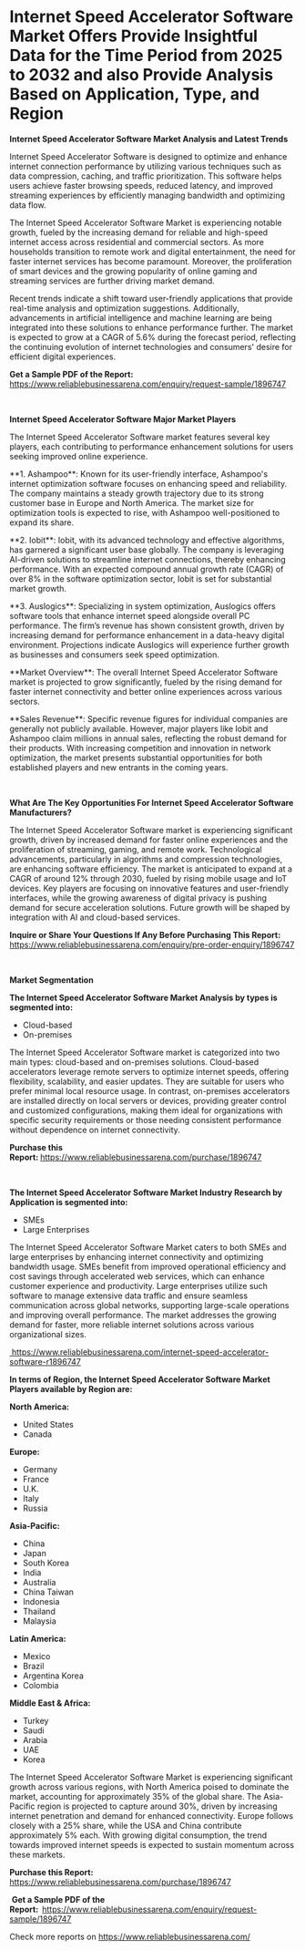 <p><h1>Internet Speed Accelerator Software Market Offers Provide Insightful Data for the Time Period from 2025 to 2032 and also Provide Analysis Based on Application, Type, and Region</h1></p><p><strong>Internet Speed Accelerator Software Market Analysis and Latest Trends</strong></p>
<p><p>Internet Speed Accelerator Software is designed to optimize and enhance internet connection performance by utilizing various techniques such as data compression, caching, and traffic prioritization. This software helps users achieve faster browsing speeds, reduced latency, and improved streaming experiences by efficiently managing bandwidth and optimizing data flow.</p><p>The Internet Speed Accelerator Software Market is experiencing notable growth, fueled by the increasing demand for reliable and high-speed internet access across residential and commercial sectors. As more households transition to remote work and digital entertainment, the need for faster internet services has become paramount. Moreover, the proliferation of smart devices and the growing popularity of online gaming and streaming services are further driving market demand.</p><p>Recent trends indicate a shift toward user-friendly applications that provide real-time analysis and optimization suggestions. Additionally, advancements in artificial intelligence and machine learning are being integrated into these solutions to enhance performance further. The market is expected to grow at a CAGR of 5.6% during the forecast period, reflecting the continuing evolution of internet technologies and consumers' desire for efficient digital experiences.</p></p>
<p><strong>Get a Sample PDF of the Report:&nbsp;</strong> <a href="https://www.reliablebusinessarena.com/enquiry/request-sample/1896747?utm_campaign=2133&utm_medium=2&utm_source=Github&utm_content=ia&utm_term=11032025&utm_id=internet-speed-accelerator-software">https://www.reliablebusinessarena.com/enquiry/request-sample/1896747</a></p>
<p>&nbsp;</p>
<p><strong>Internet Speed Accelerator Software Major Market Players</strong></p>
<p><p>The Internet Speed Accelerator Software market features several key players, each contributing to performance enhancement solutions for users seeking improved online experience. </p><p>**1. Ashampoo**: Known for its user-friendly interface, Ashampoo's internet optimization software focuses on enhancing speed and reliability. The company maintains a steady growth trajectory due to its strong customer base in Europe and North America. The market size for optimization tools is expected to rise, with Ashampoo well-positioned to expand its share.</p><p>**2. Iobit**: Iobit, with its advanced technology and effective algorithms, has garnered a significant user base globally. The company is leveraging AI-driven solutions to streamline internet connections, thereby enhancing performance. With an expected compound annual growth rate (CAGR) of over 8% in the software optimization sector, Iobit is set for substantial market growth.</p><p>**3. Auslogics**: Specializing in system optimization, Auslogics offers software tools that enhance internet speed alongside overall PC performance. The firm’s revenue has shown consistent growth, driven by increasing demand for performance enhancement in a data-heavy digital environment. Projections indicate Auslogics will experience further growth as businesses and consumers seek speed optimization.</p><p>**Market Overview**: The overall Internet Speed Accelerator Software market is projected to grow significantly, fueled by the rising demand for faster internet connectivity and better online experiences across various sectors. </p><p>**Sales Revenue**: Specific revenue figures for individual companies are generally not publicly available. However, major players like Iobit and Ashampoo claim millions in annual sales, reflecting the robust demand for their products. With increasing competition and innovation in network optimization, the market presents substantial opportunities for both established players and new entrants in the coming years.</p></p>
<p>&nbsp;</p>
<p><strong>What Are The Key Opportunities For Internet Speed Accelerator Software Manufacturers?</strong></p>
<p><p>The Internet Speed Accelerator Software market is experiencing significant growth, driven by increased demand for faster online experiences and the proliferation of streaming, gaming, and remote work. Technological advancements, particularly in algorithms and compression technologies, are enhancing software efficiency. The market is anticipated to expand at a CAGR of around 12% through 2030, fueled by rising mobile usage and IoT devices. Key players are focusing on innovative features and user-friendly interfaces, while the growing awareness of digital privacy is pushing demand for secure acceleration solutions. Future growth will be shaped by integration with AI and cloud-based services.</p></p>
<p><strong>Inquire or Share Your Questions If Any Before Purchasing This Report:</strong> <a href="https://www.reliablebusinessarena.com/enquiry/pre-order-enquiry/1896747?utm_campaign=2133&utm_medium=2&utm_source=Github&utm_content=ia&utm_term=11032025&utm_id=internet-speed-accelerator-software">https://www.reliablebusinessarena.com/enquiry/pre-order-enquiry/1896747</a></p>
<p>&nbsp;</p>
<p><strong>Market Segmentation</strong></p>
<p><strong>The Internet Speed Accelerator Software Market Analysis by types is segmented into:</strong></p>
<p><ul><li>Cloud-based</li><li>On-premises</li></ul></p>
<p><p>The Internet Speed Accelerator Software market is categorized into two main types: cloud-based and on-premises solutions. Cloud-based accelerators leverage remote servers to optimize internet speeds, offering flexibility, scalability, and easier updates. They are suitable for users who prefer minimal local resource usage. In contrast, on-premises accelerators are installed directly on local servers or devices, providing greater control and customized configurations, making them ideal for organizations with specific security requirements or those needing consistent performance without dependence on internet connectivity.</p></p>
<p><strong>Purchase this Report:&nbsp;</strong><a href="https://www.reliablebusinessarena.com/purchase/1896747?utm_campaign=2133&utm_medium=2&utm_source=Github&utm_content=ia&utm_term=11032025&utm_id=internet-speed-accelerator-software">https://www.reliablebusinessarena.com/purchase/1896747</a></p>
<p>&nbsp;</p>
<p><strong>The Internet Speed Accelerator Software Market Industry Research by Application is segmented into:</strong></p>
<p><ul><li>SMEs</li><li>Large Enterprises</li></ul></p>
<p><p>The Internet Speed Accelerator Software Market caters to both SMEs and large enterprises by enhancing internet connectivity and optimizing bandwidth usage. SMEs benefit from improved operational efficiency and cost savings through accelerated web services, which can enhance customer experience and productivity. Large enterprises utilize such software to manage extensive data traffic and ensure seamless communication across global networks, supporting large-scale operations and improving overall performance. The market addresses the growing demand for faster, more reliable internet solutions across various organizational sizes.</p></p>
<p><a href="https://www.reliablebusinessarena.com/internet-speed-accelerator-software-r1896747?utm_campaign=2133&utm_medium=2&utm_source=Github&utm_content=ia&utm_term=11032025&utm_id=internet-speed-accelerator-software">&nbsp;https://www.reliablebusinessarena.com/internet-speed-accelerator-software-r1896747</a></p>
<p><strong>In terms of Region, the Internet Speed Accelerator Software Market Players available by Region are:</strong></p>
<p>
    <p> <strong> North America: </strong>
        <ul>
            <li>United States</li>
            <li>Canada</li>
        </ul>
        </p> 
    <p> <strong> Europe: </strong>
        <ul>
            <li>Germany</li>
            <li>France</li>
            <li>U.K.</li>
            <li>Italy</li>
            <li>Russia</li>
        </ul>
        </p> 
    <p> <strong> Asia-Pacific: </strong>
        <ul>
            <li>China</li>
            <li>Japan</li>
            <li>South Korea</li>
            <li>India</li>
            <li>Australia</li>
            <li>China Taiwan</li>
            <li>Indonesia</li>
            <li>Thailand</li>
            <li>Malaysia</li>
        </ul>
        </p> 
    <p> <strong> Latin America: </strong>
        <ul>
            <li>Mexico</li>
            <li>Brazil</li>
            <li>Argentina Korea</li>
            <li>Colombia</li>
        </ul>
        </p> 
    <p> <strong> Middle East & Africa: </strong>
        <ul>
            <li>Turkey</li>
            <li>Saudi</li>
            <li>Arabia</li>
            <li>UAE</li>
            <li>Korea</li>
        </ul>
    </p>
    </p>
<p><p>The Internet Speed Accelerator Software Market is experiencing significant growth across various regions, with North America poised to dominate the market, accounting for approximately 35% of the global share. The Asia-Pacific region is projected to capture around 30%, driven by increasing internet penetration and demand for enhanced connectivity. Europe follows closely with a 25% share, while the USA and China contribute approximately 5% each. With growing digital consumption, the trend towards improved internet speeds is expected to sustain momentum across these markets.</p></p>
<p><strong>Purchase this Report: </strong><a href="https://www.reliablebusinessarena.com/purchase/1896747?utm_campaign=2133&utm_medium=2&utm_source=Github&utm_content=ia&utm_term=11032025&utm_id=internet-speed-accelerator-software">https://www.reliablebusinessarena.com/purchase/1896747</a></p>
<p>&nbsp;<strong>Get a Sample PDF of the Report:&nbsp;&nbsp;</strong><a href="https://www.reliablebusinessarena.com/enquiry/request-sample/1896747?utm_campaign=2133&utm_medium=2&utm_source=Github&utm_content=ia&utm_term=11032025&utm_id=internet-speed-accelerator-software">https://www.reliablebusinessarena.com/enquiry/request-sample/1896747</a></p>
<p><strong></strong></p>
<p>Check more reports on <a href="https://www.reliablebusinessarena.com/?utm_campaign=2133&utm_medium=2&utm_source=Github&utm_content=ia&utm_term=11032025&utm_id=internet-speed-accelerator-software">https://www.reliablebusinessarena.com/</a></p>